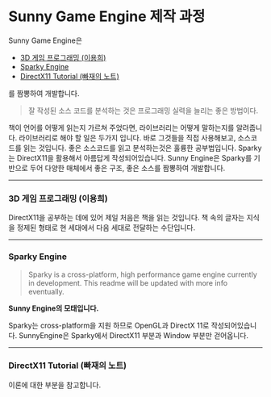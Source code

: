 # Sunny Game Engine 제작 과정

Sunny Game Engine은

- [3D 게임 프로그래밍 (이용희)](https://www.freelec.co.kr/book/catalogue_view.asp?UID=126)
- [Sparky Engine](https://github.com/TheCherno/Sparky)
- [DirectX11 Tutorial (빠재의 노트)](http://ppparkje.tistory.com/category/%EA%B0%95%EC%A2%8C%EB%B2%88%EC%97%AD/DirectX%2011)

를 짬뽕하여 개발합니다.


> 잘 작성된 소스 코드를 분석하는 것은 프로그래밍 실력을 늘리는 좋은 방법이다.

책이 언어를 어떻게 읽는지 가르쳐 주었다면, 라이브러리는 어떻게 말하는지를 알려줍니다. 라이브러리로 해야 할 일은 두가지 입니다. 바로 그것들을 직접 사용해보고, 소스코드를 읽는 것입니다. 좋은 소스코드를 읽고 분석하는것은 훌륭한 공부법입니다. Sparky는 DirectX11을 활용해서 아름답게 작성되어있습니다. Sunny Engine은 Sparky를 기반으로 두어 다양한 매체에서 좋은 구조, 좋은 소스를 짬뽕하여 개발합니다.



---

### 3D 게임 프로그래밍 (이용희)

DirectX11을 공부하는 데에 있어 제일 처음은 책을 읽는 것입니다. 책 속의 글자는 지식을 정제된 형태로 현 세대에서 다음 세대로 전달하는 수단입니다.

---

### Sparky Engine

> Sparky is a cross-platform, high performance game engine currently in development. This readme will be updated with more info eventually.

**Sunny Engine의 모태입니다.**

Sparky는 cross-platform을 지원 하므로 OpenGL과 DirectX 11로 작성되어있습니다. SunnyEngine은 Sparky에서 DirectX11 부분과 Window 부분만 걷어옵니다.


---

### DirectX11 Tutorial (빠재의 노트)

이론에 대한 부분을 참고합니다.
